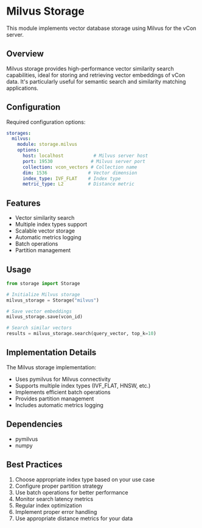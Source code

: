 # Milvus Storage

This module implements vector database storage using Milvus for the vCon server.

## Overview

Milvus storage provides high-performance vector similarity search capabilities, ideal for storing and retrieving vector embeddings of vCon data. It's particularly useful for semantic search and similarity matching applications.

## Configuration

Required configuration options:

```yaml
storages:
  milvus:
    module: storage.milvus
    options:
      host: localhost           # Milvus server host
      port: 19530              # Milvus server port
      collection: vcon_vectors # Collection name
      dim: 1536               # Vector dimension
      index_type: IVF_FLAT    # Index type
      metric_type: L2         # Distance metric
```

## Features

- Vector similarity search
- Multiple index types support
- Scalable vector storage
- Automatic metrics logging
- Batch operations
- Partition management

## Usage

```python
from storage import Storage

# Initialize Milvus storage
milvus_storage = Storage("milvus")

# Save vector embeddings
milvus_storage.save(vcon_id)

# Search similar vectors
results = milvus_storage.search(query_vector, top_k=10)
```

## Implementation Details

The Milvus storage implementation:
- Uses pymilvus for Milvus connectivity
- Supports multiple index types (IVF_FLAT, HNSW, etc.)
- Implements efficient batch operations
- Provides partition management
- Includes automatic metrics logging

## Dependencies

- pymilvus
- numpy

## Best Practices

1. Choose appropriate index type based on your use case
2. Configure proper partition strategy
3. Use batch operations for better performance
4. Monitor search latency metrics
5. Regular index optimization
6. Implement proper error handling
7. Use appropriate distance metrics for your data